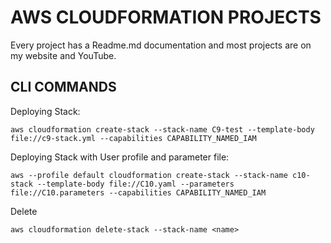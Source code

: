 # AWS CLOUDFORMATION PROJECTS
Every project has a Readme.md documentation and most projects are on my website and YouTube.

## CLI COMMANDS
Deploying Stack:
```
aws cloudformation create-stack --stack-name C9-test --template-body file://c9-stack.yml --capabilities CAPABILITY_NAMED_IAM
```
Deploying Stack with User profile and parameter file:
```
aws --profile default cloudformation create-stack --stack-name c10-stack --template-body file://C10.yaml --parameters file://C10.parameters --capabilities CAPABILITY_NAMED_IAM
```
Delete
```
aws cloudformation delete-stack --stack-name <name>
```

